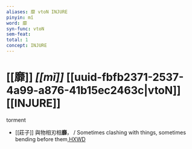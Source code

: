 ```yaml
---
aliases: 靡 vtoN INJURE
pinyin: mǐ
word: 靡
syn-func: vtoN
sem-feat: 
total: 1
concept: INJURE 
---
```

# [[靡]] *[[mǐ]]*  [[uuid-fbfb2371-2537-4a99-a876-41b15ec2463c|vtoN]] [[INJURE]]
torment
 - [[莊子]] 與物相刃相**靡**， / Sometimes clashing with things, sometimes bending before them,[HXWD](https://hxwd.org/textview.html?location=KR5c0126_tls_002-4a.26)